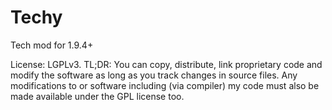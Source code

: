 # Techy
Tech mod for 1.9.4+

License: LGPLv3. TL;DR: You can copy, distribute, link proprietary code and modify the software as long as you track changes in source files. Any modifications to or software including (via compiler) my code must also be made available under the GPL license too.
